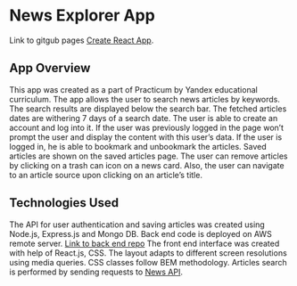 # News Explorer App

Link to gitgub pages [Create React App](https://github.com/facebook/create-react-app).

## App Overview
This app was created as a part of Practicum by Yandex educational curriculum.
The app allows the user to search  news articles by keywords. The search results are displayed below the search bar. The fetched articles dates are withering 7 days of a search date. The user is able to create an account and log into it. If the user was previously logged in the page won’t prompt the user and display the content with this user’s data.  If the user is logged in, he is able to bookmark and unbookmark the articles. Saved articles are shown on the saved articles page. The user can remove articles by clicking on a trash can icon on a news card. Also, the user can navigate to an article source upon clicking on an article’s title. 

## Technologies Used

The API for user authentication and saving articles was created using Node.js, Express.js and Mongo DB. Back end code is deployed on AWS remote server. [Link to back end repo](https://github.com/momofcats/news-explorer-api)
The front end interface was created  with help of React.js, CSS. The layout adapts to different screen resolutions using media queries. CSS classes follow BEM methodology.  Articles search is performed by sending requests to [News API](https://newsapi.org). 

